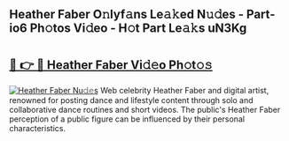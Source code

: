 ## Heather Faber O𝚗lyf𝚊ns Le𝚊𝚔ed N𝚞𝚍es - Part-io6 Ph𝚘tos Vi𝚍eo - H𝚘t Part Le𝚊𝚔s uN3Kg

# <h2><a href="http://hffbv5.feru.top/?c=Heather+Faber">🔗 👉 🔴 Heather Faber Vi𝚍𝚎o Ph𝚘t𝚘𝚜</a></h2>

[![Heather Faber Nu𝚍𝚎s](https://i.imgur.com/0TWrTi3.gif)](http://hffbv5.feru.top/?c=Heather+Faber)
Web celebrity Heather Faber and digital artist, renowned for posting dance and lifestyle content through solo and collaborative dance routines and short videos. The public's Heather Faber perception of a public figure can be influenced by their personal characteristics. 
